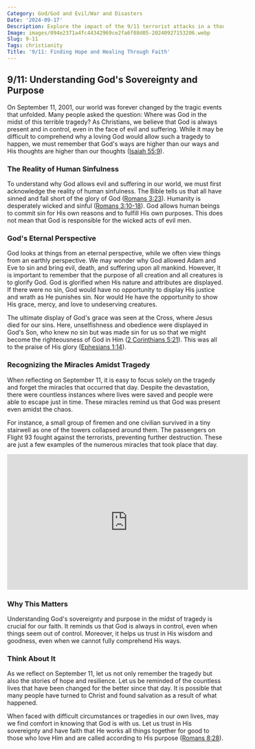 ```yaml
---
Category: God/God and Evil/War and Disasters
Date: '2024-09-17'
Description: Explore the impact of the 9/11 terrorist attacks in a thought-provoking article. Delve into the aftermath, global repercussions, and lasting effects of this tragic event.
Image: images/094e2371a4fc44342969ce2fa6f88d05-20240927153206.webp
Slug: 9-11
Tags: christianity
Title: '9/11: Finding Hope and Healing Through Faith'
---
```


## 9/11: Understanding God's Sovereignty and Purpose

On September 11, 2001, our world was forever changed by the tragic events that unfolded. Many people asked the question: Where was God in the midst of this terrible tragedy? As Christians, we believe that God is always present and in control, even in the face of evil and suffering. While it may be difficult to comprehend why a loving God would allow such a tragedy to happen, we must remember that God's ways are higher than our ways and His thoughts are higher than our thoughts ([Isaiah 55:9](https://www.bibleref.com/Isaiah/55/Isaiah-55-9.html)). 

### The Reality of Human Sinfulness

To understand why God allows evil and suffering in our world, we must first acknowledge the reality of human sinfulness. The Bible tells us that all have sinned and fall short of the glory of God ([Romans 3:23](https://www.bibleref.com/Romans/3/Romans-3-23.html)). Humanity is desperately wicked and sinful ([Romans 3:10-18](https://www.bibleref.com/Romans/3/Romans-3-10.html)). God allows human beings to commit sin for His own reasons and to fulfill His own purposes. This does not mean that God is responsible for the wicked acts of evil men.

### God's Eternal Perspective

God looks at things from an eternal perspective, while we often view things from an earthly perspective. We may wonder why God allowed Adam and Eve to sin and bring evil, death, and suffering upon all mankind. However, it is important to remember that the purpose of all creation and all creatures is to glorify God. God is glorified when His nature and attributes are displayed. If there were no sin, God would have no opportunity to display His justice and wrath as He punishes sin. Nor would He have the opportunity to show His grace, mercy, and love to undeserving creatures.

The ultimate display of God's grace was seen at the Cross, where Jesus died for our sins. Here, unselfishness and obedience were displayed in God's Son, who knew no sin but was made sin for us so that we might become the righteousness of God in Him ([2 Corinthians 5:21](https://www.bibleref.com/2-Corinthians/5/2-Corinthians-5-21.html)). This was all to the praise of His glory ([Ephesians 1:14](https://www.bibleref.com/Ephesians/1/Ephesians-1-14.html)).

### Recognizing the Miracles Amidst Tragedy

When reflecting on September 11, it is easy to focus solely on the tragedy and forget the miracles that occurred that day. Despite the devastation, there were countless instances where lives were saved and people were able to escape just in time. These miracles remind us that God was present even amidst the chaos.

For instance, a small group of firemen and one civilian survived in a tiny stairwell as one of the towers collapsed around them. The passengers on Flight 93 fought against the terrorists, preventing further destruction. These are just a few examples of the numerous miracles that took place that day.


<iframe width="560" height="315" src="https://www.youtube.com/embed/tpBLlbzE2xg" frameborder="0" allow="autoplay; encrypted-media" allowfullscreen></iframe>


### Why This Matters

Understanding God's sovereignty and purpose in the midst of tragedy is crucial for our faith. It reminds us that God is always in control, even when things seem out of control. Moreover, it helps us trust in His wisdom and goodness, even when we cannot fully comprehend His ways.

### Think About It

As we reflect on September 11, let us not only remember the tragedy but also the stories of hope and resilience. Let us be reminded of the countless lives that have been changed for the better since that day. It is possible that many people have turned to Christ and found salvation as a result of what happened. 

When faced with difficult circumstances or tragedies in our own lives, may we find comfort in knowing that God is with us. Let us trust in His sovereignty and have faith that He works all things together for good to those who love Him and are called according to His purpose ([Romans 8:28](https://www.bibleref.com/Romans/8/Romans-8-28.html)).